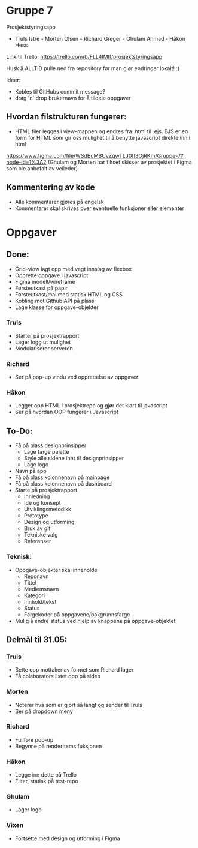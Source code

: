 # Gruppe 7
Prosjektstyringsapp
- Truls Istre - Morten Olsen - Richard Greger - Ghulam Ahmad - Håkon Hess

Link til Trello: https://trello.com/b/FLL4lMIf/prosjektstyringsapp

Husk å ALLTID pulle ned fra repository før man gjør endringer lokalt! :)

Ideer:
- Kobles til GitHubs commit message?
- drag 'n' drop brukernavn for å tildele oppgaver

## Hvordan filstrukturen fungerer:
- HTML filer legges i view-mappen og endres fra .html til .ejs. EJS er en form for HTML som gir oss mulighet til å benytte javascript direkte inn i html

https://www.figma.com/file/WSdBuMBUvZqwTLJ0fI3OjRKm/Gruppe-7?node-id=1%3A2 (Ghulam og Morten har fikset skisser av prosjektet i Figma som ble anbefalt av veileder)


## Kommentering av kode
- Alle kommentarer gjøres på engelsk
- Kommentarer skal skrives over eventuelle funksjoner eller elementer



# Oppgaver 

## Done:
- Grid-view lagt opp med vagt innslag av flexbox
- Opprette oppgave i javascript
- Figma modell/wireframe
- Førsteutkast på papir
- Førsteutkast/mal med statisk HTML og CSS
- Kobling mot Github API på plass
- Lage klasse for oppgave-objekter

### Truls
  - Starter på prosjektrapport
  - Lager logg ut mulighet
  - Modulariserer serveren
### Richard
  - Ser på pop-up vindu ved opprettelse av oppgaver
### Håkon
  - Legger opp HTML i prosjektrepo og gjør det klart til javascript 
  - Ser på hvordan OOP fungerer i Javascript


## To-Do: 
- Få på plass designprinsipper
  - Lage farge palette
  - Style alle sidene ihht til designprinsipper
  - Lage logo
- Navn på app
- Få på plass kolonnenavn på mainpage
- Få på plass kolonnenavn på dashboard
- Starte på prosjektrapport
  - Innledning
  - Ide og konsept
  - Utviklingsmetodikk
  - Prototype
  - Design og utforming
  - Bruk av git
  - Tekniske valg
  - Referanser

### Teknisk:
- Oppgave-objekter skal inneholde
  - Reponavn
  - Tittel
  - Medlemsnavn
  - Kategori
  - Innhold/tekst
  - Status
  - Fargekoder på oppgavene/bakgrunnsfarge 
 - Mulig å endre status ved hjelp av knappene på oppgave-objektet
 
 
## Delmål til 31.05:
### Truls
  - Sette opp mottaker av formet som Richard lager
  - Få colaborators listet opp på siden
### Morten
  - Noterer hva som er gjort så langt og sender til Truls
  - Ser på dropdown meny
### Richard
  - Fullføre pop-up
  - Begynne på renderItems fuksjonen
### Håkon
  - Legge inn dette på Trello
  - Filter, statisk på test-repo
### Ghulam
  - Lager logo
### Vixen
  - Fortsette med design og utforming i Figma
